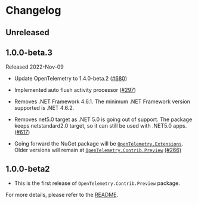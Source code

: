 # Changelog

## Unreleased

## 1.0.0-beta.3

Released 2022-Nov-09

* Update OpenTelemetry to 1.4.0-beta.2 ([#680](https://github.com/open-telemetry/opentelemetry-dotnet-contrib/pull/680))

* Implemented auto flush activity processor
  ([#297](https://github.com/open-telemetry/opentelemetry-dotnet-contrib/pull/297))

* Removes .NET Framework 4.6.1. The minimum .NET Framework version
  supported is .NET 4.6.2.

* Removes net5.0 target as .NET 5.0 is going out
  of support. The package keeps netstandard2.0 target, so it
  can still be used with .NET5.0 apps.
  ([#617](https://github.com/open-telemetry/opentelemetry-dotnet/pull/617))

* Going forward the NuGet package will be
  [`OpenTelemetry.Extensions`](https://www.nuget.org/packages/OpenTelemetry.Extensions).
  Older versions will remain at
  [`OpenTelemetry.Contrib.Preview`](https://www.nuget.org/packages/OpenTelemetry.Contrib.Preview)
  [(#266)](https://github.com/open-telemetry/opentelemetry-dotnet-contrib/pull/266)

## 1.0.0-beta2

* This is the first release of `OpenTelemetry.Contrib.Preview` package.

For more details, please refer to the [README](README.md).
